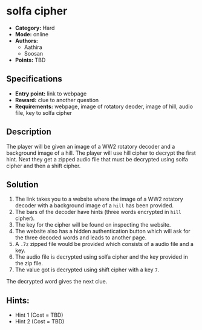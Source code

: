 # solfa cipher

* **Category:** Hard
* **Mode:** online
* **Authors:**
  * Aathira
  * Soosan
* **Points:** TBD

## Specifications

* **Entry point:** link to webpage
* **Reward:** clue to another question
* **Requirements:** webpage, image of rotatory deoder, image of hill, audio file, key to solfa cipher

## Description 

The player will be given an image of a WW2 rotatory decoder and a background image of a hill. The player will use hill cipher to decrypt the first hint. Next they get a zipped audio file that must be decrypted using solfa cipher and then a shift cipher.

## Solution

1. The link takes you to a website where the image of a WW2 rotatory decoder with a background image of a `hill` has been provided.
2. The bars of the decoder have hints (three words encrypted in `hill` cipher). 
3. The key for the cipher will be found on inspecting the website.
4. The website also has a hidden authentication button which will ask for the three decoded words and leads to another page.
5. A `.7z` zipped file would be provided which consists of a audio file and a key.
6. The audio file is decrypted using solfa cipher and the key provided in the zip file.
7. The value got is decrypted using shift cipher with a key `7`. 

The decrypted word gives the next clue.

## Hints:

 - Hint 1 (Cost = TBD) 
 - Hint 2 (Cost = TBD)